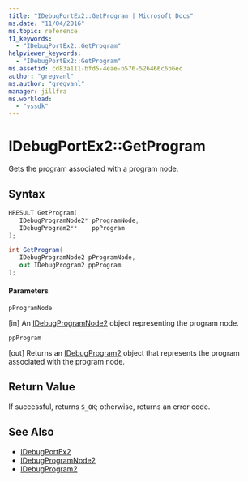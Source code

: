```yaml
---
title: "IDebugPortEx2::GetProgram | Microsoft Docs"
ms.date: "11/04/2016"
ms.topic: reference
f1_keywords:
  - "IDebugPortEx2::GetProgram"
helpviewer_keywords:
  - "IDebugPortEx2::GetProgram"
ms.assetid: cd83a111-bfd5-4eae-b576-526466c6b6ec
author: "gregvanl"
ms.author: "gregvanl"
manager: jillfra
ms.workload:
  - "vssdk"
---
```

# IDebugPortEx2::GetProgram
Gets the program associated with a program node.

## Syntax

```cpp
HRESULT GetProgram( 
   IDebugProgramNode2* pProgramNode,
   IDebugProgram2**    ppProgram
);
```

```csharp
int GetProgram( 
   IDebugProgramNode2 pProgramNode,
   out IDebugProgram2 ppProgram
);
```

#### Parameters
 `pProgramNode`

 [in] An [IDebugProgramNode2](../../../extensibility/debugger/reference/idebugprogramnode2.md) object representing the program node.

 `ppProgram`

 [out] Returns an [IDebugProgram2](../../../extensibility/debugger/reference/idebugprogram2.md) object that represents the program associated with the program node.

## Return Value
 If successful, returns `S_OK`; otherwise, returns an error code.

## See Also
- [IDebugPortEx2](../../../extensibility/debugger/reference/idebugportex2.md)
- [IDebugProgramNode2](../../../extensibility/debugger/reference/idebugprogramnode2.md)
- [IDebugProgram2](../../../extensibility/debugger/reference/idebugprogram2.md)